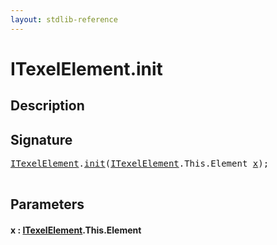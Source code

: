 ```yaml
---
layout: stdlib-reference
---
```


# ITexelElement\.init

## Description





## Signature 

<pre>
<a href="../index.md" class="code_type">ITexelElement</a>.<a href=".">init</a>(<a href="../index.md" class="code_type">ITexelElement</a>.<span class="code_keyword">This</span>.Element <a href=".#decl-x" class="code_param">x</a>);

</pre>

## Parameters

####  <a id="decl-x"></a>x  : [ITexelElement](../index.md)\.This\.Element

